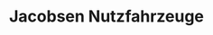 ---
title: "Jacobsen Nutzfahrzeuge"
url: /euskirchen/jacobsen-nutzfahrzeuge-dachsstrasse/
shop: Autohaus
---